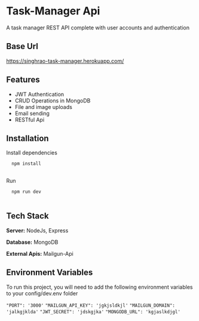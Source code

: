 
# Task-Manager Api

A task manager REST API complete with user accounts and authentication



## Base Url

https://singhrao-task-manager.herokuapp.com/



## Features

- JWT Authentication
- CRUD Operations in MongoDB
- File and image uploads
- Email sending
- RESTful Api



## Installation

Install dependencies

```bash
  npm install 
  
```
    

Run

```bash
  npm run dev
  
```
## Tech Stack

**Server:** NodeJs, Express

**Database:** MongoDB

**External Apis:** Mailgun-Api




## Environment Variables

To run this project, you will need to add the following environment variables to your config/dev.env folder

`"PORT": '3000'`
`"MAILGUN_API_KEY": 'jgkjsldkjl'`
`"MAILGUN_DOMAIN": 'jalkgjklda'`
`"JWT_SECRET": 'jdskgjka'`
`"MONGODB_URL": 'kgjaslkdjgl'`

